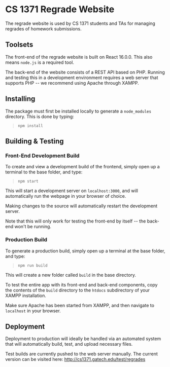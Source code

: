 # CS 1371 Regrade Website

The regrade website is used by CS 1371 students and TAs for managing regrades of homework submissions.

## Toolsets

The front-end of the regrade website is built on React 16.0.0. This also means `node.js` is a required tool.

The back-end of the website consists of a REST API based on PHP. Running and testing this in a development
environment requires a web server that supports PHP -- we recommend using Apache through XAMPP.

## Installing

The package must first be installed locally to generate a `node_modules` directory. This is done by typing:

> `npm install`

## Building & Testing

### Front-End Development Build

To create and view a development build of the frontend, simply open up a terminal to the base folder, and type:

> `npm start`

This will start a development server on `localhost:3000`, and will automatically run the webpage in your browser of choice.

Making changes to the source will automatically restart the development server.

Note that this will only work for testing the front-end by itself -- the back-end won't be running.

### Production Build

To generate a production build, simply open up a terminal at the base folder, and type:

> `npm run build`

This will create a new folder called `build` in the base directory.

To test the entire app with its front-end and back-end components, copy the contents
of the `build` directory to the `htdocs` subdirectory of your XAMPP installation.

Make sure Apache has been started from XAMPP, and then navigate to `localhost` in your browser.

## Deployment

Deployment to production will ideally be handled via an automated system that will automatically build, test, and upload necessary files.

Test builds are currently pushed to the web server manually. The current version can be visited here:
http://cs1371.gatech.edu/test/regrades
